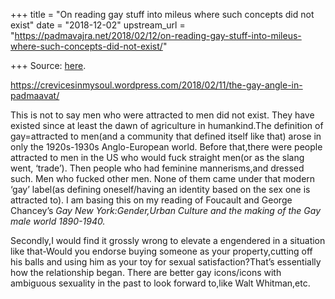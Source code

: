 +++
title = "On reading gay stuff into mileus where such concepts did not exist"
date = "2018-12-02"
upstream_url = "https://padmavajra.net/2018/02/12/on-reading-gay-stuff-into-mileus-where-such-concepts-did-not-exist/"

+++
Source: [here](https://padmavajra.net/2018/02/12/on-reading-gay-stuff-into-mileus-where-such-concepts-did-not-exist/).

<https://crevicesinmysoul.wordpress.com/2018/02/11/the-gay-angle-in-padmaavat/>



This is not to say men who were attracted to men did not exist. They
have existed since at least the dawn of agriculture in humankind.The
definition of gay=attracted to men(and a community that defined itself
like that) arose in only the 1920s-1930s Anglo-European world. Before
that,there were people attracted to men in the US who would fuck
straight men(or as the slang went, ‘trade’). Then people who had
feminine mannerisms,and dressed such. Men who fucked other men. None of
them came under that modern ‘gay’ label(as defining oneself/having an
identity based on the sex one is attracted to). I am basing this on my
reading of Foucault and George Chancey’s *Gay New York:Gender,Urban
Culture and the making of the Gay male world 1890-1940.*

Secondly,I would find it grossly wrong to elevate a engendered in a
situation like that-Would you endorse buying someone as your
property,cutting off his balls and using him as your toy for sexual
satisfaction?That’s essentially how the relationship began. There are
better gay icons/icons with ambiguous sexuality in the past to look
forward to,like Walt Whitman,etc.
